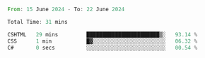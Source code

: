 <!--START_SECTION:waka-->

```rust
From: 15 June 2024 - To: 22 June 2024

Total Time: 31 mins

CSHTML   29 mins         ███████████████████████▒░   93.14 %
CSS      1 min           █▓░░░░░░░░░░░░░░░░░░░░░░░   06.32 %
C#       0 secs          ░░░░░░░░░░░░░░░░░░░░░░░░░   00.54 %
```

<!--END_SECTION:waka-->
